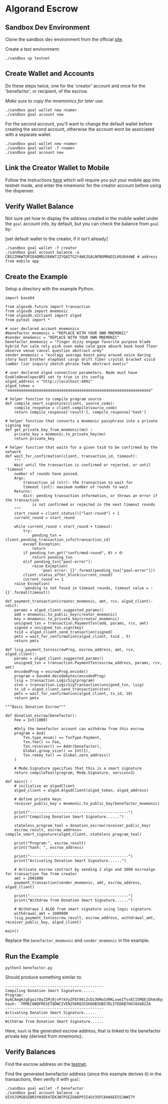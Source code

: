 # Algorand Escrow

## Sandbox Dev Environment

Clone the sandbox dev environment from the official [site](https://github.com/algorand/sandbox).

Create a test environment:

```
./sandbox up testnet
```

## Create Wallet and Accounts

Do these steps twice, one for the 'creator' account and once for the 'benefactor',
or recipient, of the escrow.

*Make sure to copy the mnemonics for later use.*

```
./sandbox goal wallet new <name>
./sandbox goal account new
```

For the second account, you'll want to change the default wallet before
creating the second account, otherwise the account wont be associated with 
a separate wallet.

```
./sandbox goal wallet new <name>
./sandbox goal wallet -f <name>
./sandbox goal account new
```

## Link the Creator Wallet to Mobile

Follow the instructions [here](https://algorandwallet.com/support/develop-help-articles/connecting-to-testnet/) which will
require you put your mobile app into testnet mode, and enter the nmemonic for the creator account before using the
dispenser.

## Verify Wallet Balance

Not sure yet how to display the address created in the mobile wallet under the `goal` account info, by default,
but you can check the balance from `goal` by:

[set default wallet to the creator, if it isn't already]

```
./sandbox goal wallet -f creator
./sandbox goal account balance -a CBS2IMAWTGPIE4QMEUJ6KW7JZYQAITG2Y4WXJGALNFBUMRADILHSU644WE # address from mobile app
```

## Create the Example

Setup a directory with the example Python.

```
import base64

from algosdk.future import transaction
from algosdk import mnemonic
from algosdk.v2client import algod
from pyteal import *

# user declared account mnemonics
#benefactor_mnemonic = "REPLACE WITH YOUR OWN MNEMONIC"
#sender_mnemonic = "REPLACE WITH YOUR OWN MNEMONIC"
benefactor_mnemonic = "finger dizzy engage favorite purpose blade hybrid fun calm rely pink oven make calm gaze absorb book hood floor observe venue cancel question abstract army"
sender_mnemonic = "ecology average boost pony around voice daring story host brother elephant cargo drift fiber crystal bracket vivid lumber liar inquiry sketch phrase fade abstract exotic"

# user declared algod connection parameters. Node must have EnableDeveloperAPI set to true in its config
algod_address = "http://localhost:4001"
algod_token = "aaaaaaaaaaaaaaaaaaaaaaaaaaaaaaaaaaaaaaaaaaaaaaaaaaaaaaaaaaaaaaaa"

# helper function to compile program source
def compile_smart_signature(client, source_code):
    compile_response = client.compile(source_code)
    return compile_response['result'], compile_response['hash']

# helper function that converts a mnemonic passphrase into a private signing key
def get_private_key_from_mnemonic(mn) :
    private_key = mnemonic.to_private_key(mn)
    return private_key

# helper function that waits for a given txid to be confirmed by the network
def wait_for_confirmation(client, transaction_id, timeout):
    """
    Wait until the transaction is confirmed or rejected, or until 'timeout'
    number of rounds have passed.
    Args:
        transaction_id (str): the transaction to wait for
        timeout (int): maximum number of rounds to wait
    Returns:
        dict: pending transaction information, or throws an error if the transaction
            is not confirmed or rejected in the next timeout rounds
    """
    start_round = client.status()["last-round"] + 1
    current_round = start_round

    while current_round < start_round + timeout:
        try:
            pending_txn = client.pending_transaction_info(transaction_id)
        except Exception:
            return
        if pending_txn.get("confirmed-round", 0) > 0:
            return pending_txn
        elif pending_txn["pool-error"]:
            raise Exception(
                'pool error: {}'.format(pending_txn["pool-error"]))
        client.status_after_block(current_round)
        current_round += 1
    raise Exception(
        'pending tx not found in timeout rounds, timeout value = : {}'.format(timeout))

def payment_transaction(creator_mnemonic, amt, rcv, algod_client)->dict:
    params = algod_client.suggested_params()
    add = mnemonic.to_public_key(creator_mnemonic)
    key = mnemonic.to_private_key(creator_mnemonic)
    unsigned_txn = transaction.PaymentTxn(add, params, rcv, amt)
    signed = unsigned_txn.sign(key)
    txid = algod_client.send_transaction(signed)
    pmtx = wait_for_confirmation(algod_client, txid , 5)
    return pmtx

def lsig_payment_txn(escrowProg, escrow_address, amt, rcv, algod_client):
    params = algod_client.suggested_params()
    unsigned_txn = transaction.PaymentTxn(escrow_address, params, rcv, amt)
    encodedProg = escrowProg.encode()
    program = base64.decodebytes(encodedProg)
    lsig = transaction.LogicSig(program)
    stxn = transaction.LogicSigTransaction(unsigned_txn, lsig)
    tx_id = algod_client.send_transaction(stxn)
    pmtx = wait_for_confirmation(algod_client, tx_id, 10)
    return pmtx

"""Basic Donation Escrow"""

def donation_escrow(benefactor):
    Fee = Int(1000)

    #Only the benefactor account can withdraw from this escrow
    program = And(
        Txn.type_enum() == TxnType.Payment,
        Txn.fee() <= Fee,
        Txn.receiver() == Addr(benefactor),
        Global.group_size() == Int(1),
        Txn.rekey_to() == Global.zero_address()
    )

    # Mode.Signature specifies that this is a smart signature
    return compileTeal(program, Mode.Signature, version=3)

def main() :
    # initialize an algodClient
    algod_client = algod.AlgodClient(algod_token, algod_address)

    # define private keys
    receiver_public_key = mnemonic.to_public_key(benefactor_mnemonic)

    print("--------------------------------------------")
    print("Compiling Donation Smart Signature......")

    stateless_program_teal = donation_escrow(receiver_public_key)
    escrow_result, escrow_address= compile_smart_signature(algod_client, stateless_program_teal)

    print("Program:", escrow_result)
    print("hash: ", escrow_address)

    print("--------------------------------------------")
    print("Activating Donation Smart Signature......")

    # Activate escrow contract by sending 2 algo and 1000 microalgo for transaction fee from creator
    amt = 2001000
    payment_transaction(sender_mnemonic, amt, escrow_address, algod_client)

    print("--------------------------------------------")
    print("Withdraw from Donation Smart Signature......")

    # Withdraws 1 ALGO from smart signature using logic signature.
    withdrawal_amt = 1000000
    lsig_payment_txn(escrow_result, escrow_address, withdrawal_amt, receiver_public_key, algod_client)

main()
```

Replace the `benefactor_mnemonic` and `sender_mnemonic` in the example.


## Run the Example

```
python3 benefactor.py
```

Should produce something similar to:

```
--------------------------------------------
Compiling Donation Smart Signature......
Program: AyACAegHJgEgoit0yZIMjBjvFtkVyZFbt98iZcDz36Rw1d9KLxweITsxECISMQEjDhAxBygSEDIEIhIQMSAyAxIQQw==
hash:  TRMEC6WQFRESETQDWCIVEN25KRQ3S5KDOB3UB57DL5TEDKB7HG7AS6D22A
--------------------------------------------
Activating Donation Smart Signature......
--------------------------------------------
Withdraw from Donation Smart Signature......
```

Here, `hash` is the generated escrow address, that is linked to the benefactor
private key (derived from mnemonic).

## Verify Balances

Find the escrow address on the [testnet](https://testnet.algoexplorer.io).

Find the generated benefactor address (since this example derives it) in the transactions,
then verify it with `goal`:

```
./sandbox goal wallet -f benefactor
./sandbox goal account balance -a UIVXJSMSBSGBR3YW3EK4TEK3W7PSEZOA6PP2I4GV35FC6HA6EE55JWWI7Y
```


